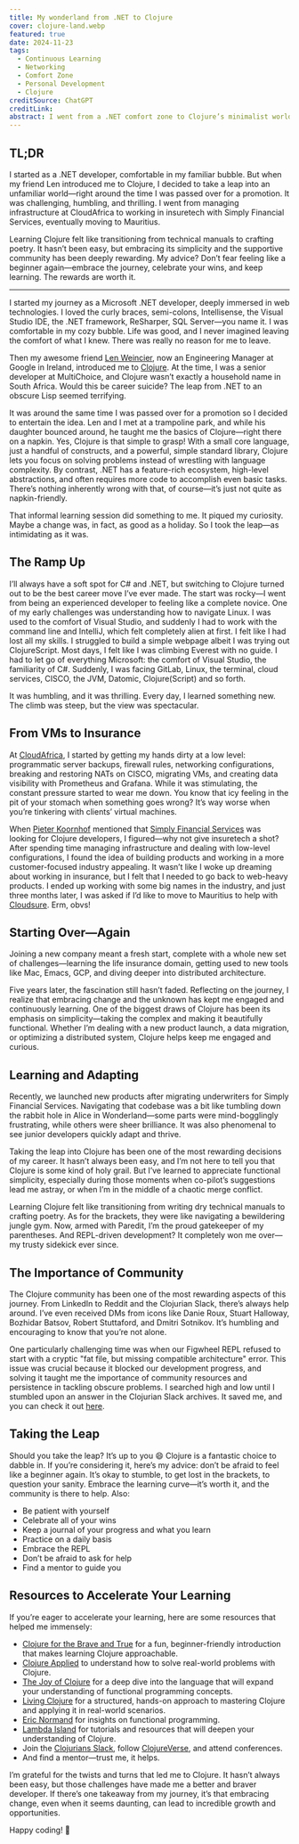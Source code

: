 ```yaml
---
title: My wonderland from .NET to Clojure
cover: clojure-land.webp
featured: true
date: 2024-11-23
tags:
  - Continuous Learning
  - Networking
  - Comfort Zone
  - Personal Development
  - Clojure
creditSource: ChatGPT
creditLink:
abstract: I went from a .NET comfort zone to Clojure’s minimalist world, embracing challenges and growth. It was humbling yet rewarding—proof that change leads to incredible opportunities.
---
```


## TL;DR

I started as a .NET developer, comfortable in my familiar bubble. But when my friend Len introduced me to Clojure, I decided to take a leap into an unfamiliar world—right around the time I was passed over for a promotion. It was challenging, humbling, and thrilling. I went from managing infrastructure at CloudAfrica to working in insuretech with Simply Financial Services, eventually moving to Mauritius.

Learning Clojure felt like transitioning from technical manuals to crafting poetry. It hasn’t been easy, but embracing its simplicity and the supportive community has been deeply rewarding. My advice? Don’t fear feeling like a beginner again—embrace the journey, celebrate your wins, and keep learning. The rewards are worth it.

---

I started my journey as a Microsoft .NET developer, deeply immersed in web technologies. I loved the curly braces, semi-colons, Intellisense, the Visual Studio IDE, the .NET framework, ReSharper, SQL Server—you name it. I was comfortable in my cozy bubble. Life was good, and I never imagined leaving the comfort of what I knew. There was really no reason for me to leave.

Then my awesome friend [Len Weincier](https://ie.linkedin.com/in/lenweincier), now an Engineering Manager at Google in Ireland, introduced me to [Clojure](https://clojure.org/). At the time, I was a senior developer at MultiChoice, and Clojure wasn’t exactly a household name in South Africa. Would this be career suicide? The leap from .NET to an obscure Lisp seemed terrifying.

It was around the same time I was passed over for a promotion so I decided to entertain the idea. Len and I met at a trampoline park, and while his daughter bounced around, he taught me the basics of Clojure—right there on a napkin. Yes, Clojure is that simple to grasp! With a small core language, just a handful of constructs, and a powerful, simple standard library, Clojure lets you focus on solving problems instead of wrestling with language complexity. By contrast, .NET has a feature-rich ecosystem, high-level abstractions, and often requires more code to accomplish even basic tasks. There’s nothing inherently wrong with that, of course—it’s just not quite as napkin-friendly.

That informal learning session did something to me. It piqued my curiosity. Maybe a change was, in fact, as good as a holiday. So I took the leap—as intimidating as it was.

## The Ramp Up

I’ll always have a soft spot for C# and .NET, but switching to Clojure turned out to be the best career move I’ve ever made. The start was rocky—I went from being an experienced developer to feeling like a complete novice. One of my early challenges was understanding how to navigate Linux. I was used to the comfort of Visual Studio, and suddenly I had to work with the command line and IntelliJ, which felt completely alien at first. I felt like I had lost all my skills. I struggled to build a simple webpage albeit I was trying out ClojureScript. Most days, I felt like I was climbing Everest with no guide. I had to let go of everything Microsoft: the comfort of Visual Studio, the familiarity of C#. Suddenly, I was facing GitLab, Linux, the terminal, cloud services, CISCO, the JVM, Datomic, Clojure(Script) and so forth.

It was humbling, and it was thrilling. Every day, I learned something new. The climb was steep, but the view was spectacular.

## From VMs to Insurance

At [CloudAfrica](https://www.cloudafrica.net/), I started by getting my hands dirty at a low level: programmatic server backups, firewall rules, networking configurations, breaking and restoring NATs on CISCO, migrating VMs, and creating data visibility with Prometheus and Grafana. While it was stimulating, the constant pressure started to wear me down. You know that icy feeling in the pit of your stomach when something goes wrong? It’s way worse when you’re tinkering with clients’ virtual machines.

When [Pieter Koornhof](https://www.linkedin.com/in/pieterkoornhof/) mentioned that [Simply Financial Services](https://simply.co.za/) was looking for Clojure developers, I figured—why not give insuretech a shot? After spending time managing infrastructure and dealing with low-level configurations, I found the idea of building products and working in a more customer-focused industry appealing. It wasn’t like I woke up dreaming about working in insurance, but I felt that I needed to go back to web-heavy products. I ended up working with some big names in the industry, and just three months later, I was asked if I’d like to move to Mauritius to help with [Cloudsure](https://cloudsure.mu). Erm, obvs!

## Starting Over—Again

Joining a new company meant a fresh start, complete with a whole new set of challenges—learning the life insurance domain, getting used to new tools like Mac, Emacs, GCP, and diving deeper into distributed architecture.

Five years later, the fascination still hasn’t faded. Reflecting on the journey, I realize that embracing change and the unknown has kept me engaged and continuously learning. One of the biggest draws of Clojure has been its emphasis on simplicity—taking the complex and making it beautifully functional. Whether I’m dealing with a new product launch, a data migration, or optimizing a distributed system, Clojure helps keep me engaged and curious.

## Learning and Adapting

Recently, we launched new products after migrating underwriters for Simply Financial Services. Navigating that codebase was a bit like tumbling down the rabbit hole in Alice in Wonderland—some parts were mind-bogglingly frustrating, while others were sheer brilliance. It was also phenomenal to see junior developers quickly adapt and thrive.

Taking the leap into Clojure has been one of the most rewarding decisions of my career. It hasn’t always been easy, and I’m not here to tell you that Clojure is some kind of holy grail. But I’ve learned to appreciate functional simplicity, especially during those moments when co-pilot’s suggestions lead me astray, or when I’m in the middle of a chaotic merge conflict.

Learning Clojure felt like transitioning from writing dry technical manuals to crafting poetry. As for the brackets, they were like navigating a bewildering jungle gym. Now, armed with Paredit, I’m the proud gatekeeper of my parentheses. And REPL-driven development? It completely won me over—my trusty sidekick ever since.

## The Importance of Community

The Clojure community has been one of the most rewarding aspects of this journey. From LinkedIn to Reddit and the Clojurian Slack, there’s always help around. I’ve even received DMs from icons like Danie Roux, Stuart Halloway, Bozhidar Batsov, Robert Stuttaford, and Dmitri Sotnikov. It’s humbling and encouraging to know that you’re not alone.

One particularly challenging time was when our Figwheel REPL refused to start with a cryptic "fat file, but missing compatible architecture" error. This issue was crucial because it blocked our development progress, and solving it taught me the importance of community resources and persistence in tackling obscure problems. I searched high and low until I stumbled upon an answer in the Clojurian Slack archives. It saved me, and you can check it out [here](https://clojurians.slack.com/archives/CALJ3BFLP/p1683719686069639?thread_ts=1683719055.164609&cid=CALJ3BFLP).

## Taking the Leap

Should you take the leap? It’s up to you :smile: Clojure is a fantastic choice to dabble in.
If you’re considering it, here’s my advice: don’t be afraid to feel like a beginner again. It’s okay to stumble, to get lost in the brackets, to question your sanity. Embrace the learning curve—it’s worth it, and the community is there to help. Also:

- Be patient with yourself
- Celebrate all of your wins
- Keep a journal of your progress and what you learn
- Practice on a daily basis
- Embrace the REPL
- Don’t be afraid to ask for help
- Find a mentor to guide you

## Resources to Accelerate Your Learning

If you’re eager to accelerate your learning, here are some resources that helped me immensely:

- [Clojure for the Brave and True](https://www.braveclojure.com/) for a fun, beginner-friendly introduction that makes learning Clojure approachable.
- [Clojure Applied](https://pragprog.com/titles/vmclojeco/clojure-applied/) to understand how to solve real-world problems with Clojure.
- [The Joy of Clojure](https://www.manning.com/books/the-joy-of-clojure) for a deep dive into the language that will expand your understanding of functional programming concepts.
- [Living Clojure](https://www.oreilly.com/library/view/living-clojure/9781491909263/) for a structured, hands-on approach to mastering Clojure and applying it in real-world scenarios.
- [Eric Normand](https://ericnormand.me) for insights on functional programming.
- [Lambda Island](https://lambdaisland.com/) for tutorials and resources that will deepen your understanding of Clojure.
- Join the [Clojurians Slack](https://clojurians.slack.com/), follow [ClojureVerse](https://clojureverse.org/), and attend conferences.
- And find a mentor—trust me, it helps.

I’m grateful for the twists and turns that led me to Clojure. It hasn’t always been easy, but those challenges have made me a better and braver developer. If there’s one takeaway from my journey, it’s that embracing change, even when it seems daunting, can lead to incredible growth and opportunities.

Happy coding! 🚀
